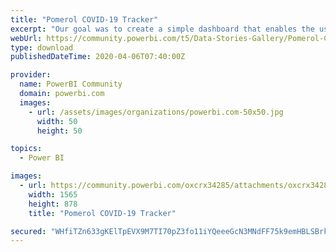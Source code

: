 ```yaml
---
title: "Pomerol COVID-19 Tracker"
excerpt: "Our goal was to create a simple dashboard that enables the user to quickly understand the spread of COVID-19 around the world whilst providing"
webUrl: https://community.powerbi.com/t5/Data-Stories-Gallery/Pomerol-COVID-19-Tracker/m-p/1010226
type: download
publishedDateTime: 2020-04-06T07:40:00Z

provider:
  name: PowerBI Community
  domain: powerbi.com
  images:
    - url: /assets/images/organizations/powerbi.com-50x50.jpg
      width: 50
      height: 50

topics:
  - Power BI

images:
  - url: https://community.powerbi.com/oxcrx34285/attachments/oxcrx34285/DataStoriesGallery/3691/1/Pomerol%20COVID-19%20Tracker.PNG
    width: 1565
    height: 878
    title: "Pomerol COVID-19 Tracker"

secured: "WHfiTZn633gKElTpEVX9M7TI70pZ3fo11iYQeeeGcN3MNdFF75k9emHBLSBrkftF+xNjdj+wsg3hZyv8ZoZdzT8KmVUGtJfoFEsCDCX0trZw0l5eWrWgZiG3THvLZfPCjtvDjL/tV2Iw7fcunsgXKvWEXvGC+4Prt6zriyE9541oluv5IL5B6AXu1T+IeayPO9O7rDIMoWVjNxmkLQ/8a96C5LHYsOL1Os35J15VvoGDDklz0ISd/44xvmSQbOHoB8/e+jWyYDddoFe8v0SPahYtUmFYzD0UY3clgiItQdKC1HhpL7nNzenhYKFAmUDZxMRZF7hH5NZmvY12A6/PF8JTpRzlcPl7f0C9On6PCJ3fLCFJtWyvP57uIzVkNaAA;IVV5WL0UdLix156CRJqnsw=="
---
```


